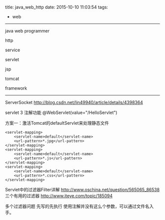 title: java_web_http
date: 2015-10-10 11:03:54
tags:
- web
---

java web programmer
<!--more-->
http

service

servlet

jsp

tomcat

framework


---
ServerSocket
http://blog.csdn.net/lin49940/article/details/4398364

servlet 3 注解功能 
@WebServlet(value="/HelloServlet")

方案一：激活Tomcat的defaultServlet来处理静态文件

	<servlet-mapping>  
	    <servlet-name>default</servlet-name> 
	    <url-pattern>*.jpg</url-pattern>    
	</servlet-mapping>   
	<servlet-mapping>      
	    <servlet-name>default</servlet-name>   
	    <url-pattern>*.js</url-pattern>   
	</servlet-mapping>   
	<servlet-mapping>       
	    <servlet-name>default</servlet-name>      
	    <url-pattern>*.css</url-pattern>     
	</servlet-mapping>

Servlet中的过滤器Filter详解
http://www.oschina.net/question/565065_86538
三个有用的过滤器
http://www.iteye.com/topic/185094

多个过滤器问题
先写的先执行
使用注解并没有这么个参数，可以通过文件名入手。